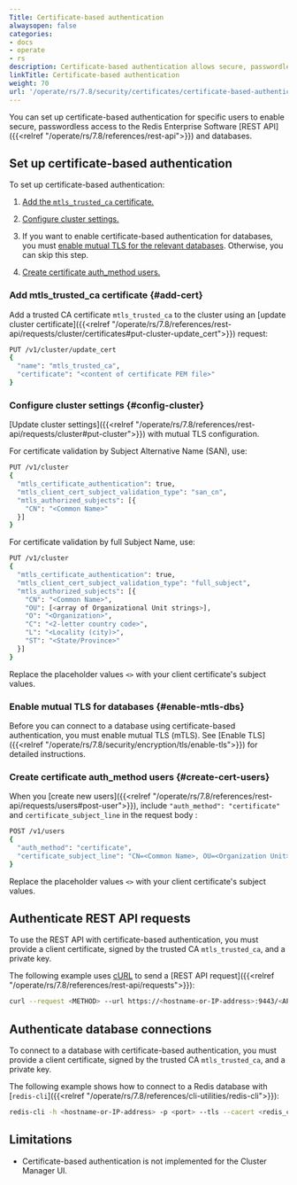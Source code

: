 ```yaml
---
Title: Certificate-based authentication
alwaysopen: false
categories:
- docs
- operate
- rs
description: Certificate-based authentication allows secure, passwordless access to the REST API and databases.
linkTitle: Certificate-based authentication 
weight: 70
url: '/operate/rs/7.8/security/certificates/certificate-based-authentication/'
---
```


You can set up certificate-based authentication for specific users to enable secure, passwordless access to the Redis Enterprise Software [REST API]({{<relref "/operate/rs/7.8/references/rest-api">}}) and databases.

## Set up certificate-based authentication

To set up certificate-based authentication:

1. [Add the `mtls_trusted_ca` certificate.](#add-cert) 

1. [Configure cluster settings.](#config-cluster)

1. If you want to enable certificate-based authentication for databases, you must [enable mutual TLS for the relevant databases](#enable-mtls-dbs). Otherwise, you can skip this step.

1. [Create certificate auth_method users.](#create-cert-users)

### Add mtls_trusted_ca certificate {#add-cert}

Add a trusted CA certificate `mtls_trusted_ca` to the cluster using an [update cluster certificate]({{<relref "/operate/rs/7.8/references/rest-api/requests/cluster/certificates#put-cluster-update_cert">}}) request:

```sh
PUT /v1/cluster/update_cert
{
  "name": "mtls_trusted_ca",
  "certificate": "<content of certificate PEM file>"
}
```

### Configure cluster settings {#config-cluster}

[Update cluster settings]({{<relref "/operate/rs/7.8/references/rest-api/requests/cluster#put-cluster">}}) with mutual TLS configuration.

For certificate validation by Subject Alternative Name (SAN), use:

```sh
PUT /v1/cluster
{
  "mtls_certificate_authentication": true,
  "mtls_client_cert_subject_validation_type": "san_cn",
  "mtls_authorized_subjects": [{
    "CN": "<Common Name>"
  }]
}
```

For certificate validation by full Subject Name, use:

```sh
PUT /v1/cluster
{
  "mtls_certificate_authentication": true,
  "mtls_client_cert_subject_validation_type": "full_subject",
  "mtls_authorized_subjects": [{
    "CN": "<Common Name>",
    "OU": [<array of Organizational Unit strings>],
    "O": "<Organization>",
    "C": "<2-letter country code>",
    "L": "<Locality (city)>",
    "ST": "<State/Province>"
  }]
}
```

Replace the placeholder values `<>` with your client certificate's subject values.

### Enable mutual TLS for databases {#enable-mtls-dbs}

Before you can connect to a database using certificate-based authentication, you must enable mutual TLS (mTLS). See [Enable TLS]({{<relref "/operate/rs/7.8/security/encryption/tls/enable-tls">}}) for detailed instructions.

### Create certificate auth_method users {#create-cert-users}

When you [create new users]({{<relref "/operate/rs/7.8/references/rest-api/requests/users#post-user">}}), include `"auth_method": "certificate"` and `certificate_subject_line` in the request body :

```sh
POST /v1/users
{
  "auth_method": "certificate",
  "certificate_subject_line": "CN=<Common Name>, OU=<Organization Unit>, O=<Organization>, L=<Locality>, ST=<State/Province>, C=<Country>"
}
```

Replace the placeholder values `<>` with your client certificate's subject values.

## Authenticate REST API requests

To use the REST API with certificate-based authentication, you must provide a client certificate, signed by the trusted CA `mtls_trusted_ca`, and a private key.

The following example uses [cURL](https://curl.se/) to send a [REST API request]({{<relref "/operate/rs/7.8/references/rest-api/requests">}}):

```sh
curl --request <METHOD> --url https://<hostname-or-IP-address>:9443/<API-version>/<API-path> --cert client.pem --key client.key
```

## Authenticate database connections

To connect to a database with certificate-based authentication, you must provide a client certificate, signed by the trusted CA `mtls_trusted_ca`, and a private key.

The following example shows how to connect to a Redis database with [`redis-cli`]({{<relref "/operate/rs/7.8/references/cli-utilities/redis-cli">}}):

```sh
redis-cli -h <hostname-or-IP-address> -p <port> --tls --cacert <redis_cert>.pem --cert redis_user.crt --key redis_user_private.key
```

## Limitations

- Certificate-based authentication is not implemented for the Cluster Manager UI.
